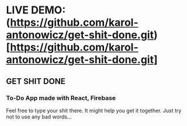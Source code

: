 # LIVE DEMO: (https://github.com/karol-antonowicz/get-shit-done.git) [https://github.com/karol-antonowicz/get-shit-done.git]

## GET SHIT DONE
### To-Do App made with React, Firebase

Feel free to type your shit there. It might help you get it together. Just try not to use any bad words...

